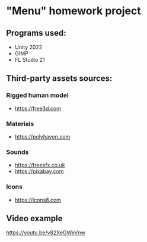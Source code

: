 # "Menu" homework project

## Programs used:
- Unity 2022
- GIMP
- FL Studio 21

## Third-party assets sources:
### Rigged human model
- https://free3d.com
### Materials
- https://polyhaven.com
### Sounds
- https://freesfx.co.uk
- https://pixabay.com
### Icons
- https://icons8.com

## Video example
https://youtu.be/v82XeGWeVnw
